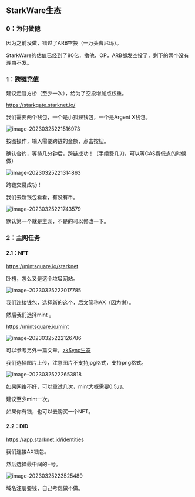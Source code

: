 ## StarkWare生态

### 0：为何做他

因为之前没做，错过了ARB空投（一万头曹尼玛）。

StarkWare的估值已经到了80亿，撸他，OP，ARB都发空投了，剩下的两个没有理由不发。

### 1：跨链充值

建议走官方桥（至少一次），给为了空投增加点权重。

https://starkgate.starknet.io/

我们需要两个钱包，一个是小狐狸钱包，一个是Argent X钱包。

![image-20230325221516973](img/image-20230325221516973.png)

按图操作，输入需要跨链的金额，点击按钮。

确认合约，等待几分钟后，跨链成功！（手续费几刀，可以等GAS费低点的时候做）

![image-20230325221314863](img/image-20230325221314863.png)

跨链交易成功！

我们去新钱包看看，有没有币。

![image-20230325221743579](img/image-20230325221743579.png)

默认第一个就是主网，不是的可以修改一下。

### 2：主网任务

#### 2.1：NFT

https://mintsquare.io/starknet

卧槽，怎么又是这个垃圾网站。

![image-20230325222017785](img/image-20230325222017785.png)

我们连接钱包，选择新的这个，后文简称AX（因为懒）。

然后我们选择mint 。

https://mintsquare.io/mint

![image-20230325222126786](img/image-20230325222126786.png)

可以参考另外一篇文章，[zkSync生态](../zksync.html)

我们选择图片上传，注意图片不支持jpg格式，支持png格式。

![image-20230325222653818](img/image-20230325222653818.png)

如果网络不好，可以重试几次，mint大概需要0.5刀。

建议至少mint一次。

如果你有钱，也可以去购买一个NFT。

#### 2.2：DID

https://app.starknet.id/identities

我们连接AX钱包。

然后选择最中间的+号。

![image-20230325223525489](img/image-20230325223525489.png)

域名注册要钱，自己考虑做不做。